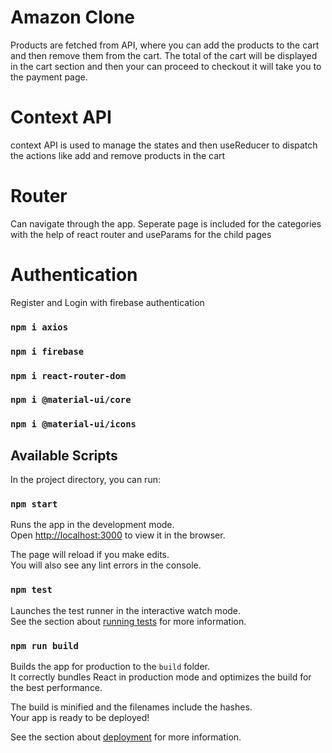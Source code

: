 # Amazon Clone

Products are fetched from API, where you can add the products to the cart and then remove them from the cart. The total of the cart will be displayed in the cart section and then your can proceed to checkout it will take you to the payment page.

# Context API 
context API is used to manage the states and then useReducer to dispatch the actions like add and remove products in the cart

# Router
Can navigate through the app. Seperate page is included for the categories with the help of react router and useParams for the child pages

# Authentication
Register and Login with firebase authentication

### `npm i axios`

### `npm i firebase`

### `npm i react-router-dom`

### `npm i @material-ui/core`

### `npm i @material-ui/icons`

## Available Scripts

In the project directory, you can run:

### `npm start`

Runs the app in the development mode.\
Open [http://localhost:3000](http://localhost:3000) to view it in the browser.

The page will reload if you make edits.\
You will also see any lint errors in the console.

### `npm test`

Launches the test runner in the interactive watch mode.\
See the section about [running tests](https://facebook.github.io/create-react-app/docs/running-tests) for more information.

### `npm run build`

Builds the app for production to the `build` folder.\
It correctly bundles React in production mode and optimizes the build for the best performance.

The build is minified and the filenames include the hashes.\
Your app is ready to be deployed!

See the section about [deployment](https://facebook.github.io/create-react-app/docs/deployment) for more information.

